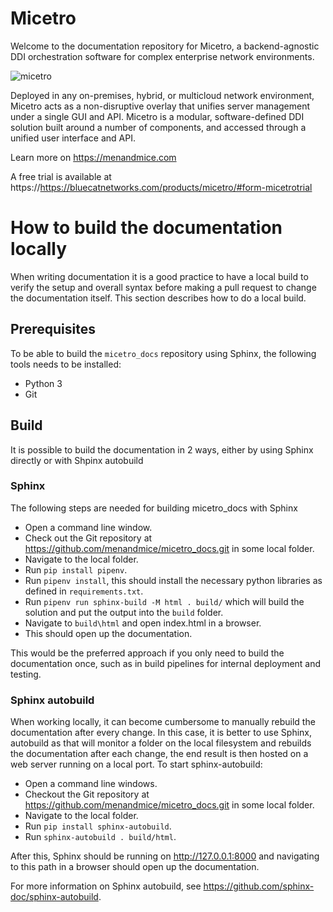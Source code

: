 # Micetro

Welcome to the documentation repository for Micetro, a backend-agnostic DDI orchestration software for complex enterprise network environments.

![micetro](https://user-images.githubusercontent.com/7282347/137749200-e209daf1-f00b-4489-9b0e-419d9928259c.png)


Deployed in any on-premises, hybrid, or multicloud network environment, Micetro acts as a non-disruptive overlay that unifies server management under a single GUI and API. Micetro is a modular, software-defined DDI solution built around a number of components, and accessed through a unified user interface and API.

Learn more on https://menandmice.com

A free trial is available at https://https://bluecatnetworks.com/products/micetro/#form-micetrotrial

# How to build the documentation locally
When writing documentation it is a good practice to have a local build to verify the setup and overall syntax before making a pull request to change the documentation itself. This section describes how to do a local build.

## Prerequisites
To be able to build the `micetro_docs` repository using Sphinx, the following tools needs to be installed:
  * Python 3
  * Git

## Build
It is possible to build the documentation in 2 ways, either by using Sphinx directly or with Shpinx autobuild

### Sphinx
The following steps are needed for building micetro_docs with Sphinx
 * Open a command line window.
 * Check out the Git repository at https://github.com/menandmice/micetro_docs.git in some local folder.
 * Navigate to the local folder.
 * Run `pip install pipenv`.
 * Run `pipenv install`, this should install the necessary python libraries as defined in `requirements.txt`.
 * Run `pipenv run sphinx-build -M html . build/` which will build the solution and put the output into the `build` folder.
 * Navigate to `build\html` and open index.html in a browser.
 * This should open up the documentation.

This would be the preferred approach if you only need to build the documentation once, such as in build pipelines for internal deployment and testing.

### Sphinx autobuild
When working locally, it can become cumbersome to manually rebuild the documentation after every change. In this case, it is better to use Sphinx, autobuild as that will monitor a folder on the local filesystem and rebuilds the documentation after each change, the end result is then hosted on a web server running on a local port. To start sphinx-autobuild:
  * Open a command line windows.
  * Checkout the Git repository at https://github.com/menandmice/micetro_docs.git in some local folder.
  * Navigate to the local folder.
  * Run `pip install sphinx-autobuild`.
  * Run `sphinx-autobuild . build/html`.

After this, Sphinx should be running on http://127.0.0.1:8000 and navigating to this path in a browser should open up the documentation.

For more information on Sphinx autobuild, see https://github.com/sphinx-doc/sphinx-autobuild.

